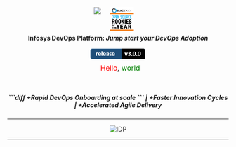 
<div align="center"><img src="/UI/src/assets/img/hygieia_b.png" width="250" align="top" /><a href="https://www.blackducksoftware.com/about/news-events/releases/2015-open-source-rookies-year"><img src="https://github.com/Hygieia/Hygieia/blob/gh-pages/media/images/Rookies_Award_Badge.png" width="55" align="top" hspace="20" /></a></div>
<div align="center"
<p><strong>Infosys DevOps Platform: <em>Jump start your DevOps Adoption </em></span></strong></p>
</div>
<div align="center"><!--IDP Release --> <img src="/Images Folder/release.PNG" alt="Release" /></div>
<div align="center">
<?xml version="1.0" encoding="utf-8"?>
<svg version="1.1" 
     xmlns="http://www.w3.org/2000/svg"
     xmlns:xlink="http://www.w3.org/1999/xlink"
     width="100" height="50"
>
  <text font-size="16" x="10" y="20">
    <tspan fill="red">Hello</tspan>,
    <tspan fill="green">world</tspan>!
  </text>
</svg>
<h5>
```diff
+Rapid DevOps Onboarding at scale 
``` | +Faster Innovation Cycles | +Accelerated Agile Delivery</h5>
<hr/>
</div>
<div align="center">
<img src="/Images Folder/idp2.gif" alt="IDP" width="540" height="285" /></td>
</div>
<hr/>
